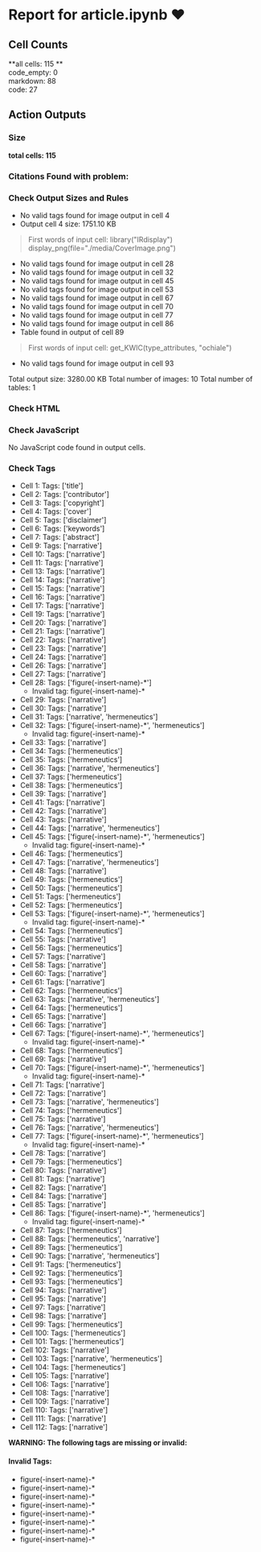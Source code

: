 # Report for article.ipynb ❤ 

## Cell Counts   
**all cells: 115 **  
code_empty: 0   
markdown: 88   
code: 27   

## Action Outputs

### Size
**total cells: 115**

### Citations Found with problem:


### Check Output Sizes and Rules
  - No valid tags found for image output in cell 4
- Output cell 4 size: 1751.10 KB
> First words of input cell: library("IRdisplay") display_png(file="./media/CoverImage.png")
  - No valid tags found for image output in cell 28
  - No valid tags found for image output in cell 32
  - No valid tags found for image output in cell 45
  - No valid tags found for image output in cell 53
  - No valid tags found for image output in cell 67
  - No valid tags found for image output in cell 70
  - No valid tags found for image output in cell 77
  - No valid tags found for image output in cell 86
- Table found in output of cell 89
> First words of input cell: get_KWIC(type_attributes, "ochiale")
  - No valid tags found for image output in cell 93

Total output size: 3280.00 KB
Total number of images: 10
Total number of tables: 1

### Check HTML


### Check JavaScript
No JavaScript code found in output cells.


### Check Tags
- Cell 1: Tags: ['title']
- Cell 2: Tags: ['contributor']
- Cell 3: Tags: ['copyright']
- Cell 4: Tags: ['cover']
- Cell 5: Tags: ['disclaimer']
- Cell 6: Tags: ['keywords']
- Cell 7: Tags: ['abstract']
- Cell 9: Tags: ['narrative']
- Cell 10: Tags: ['narrative']
- Cell 11: Tags: ['narrative']
- Cell 13: Tags: ['narrative']
- Cell 14: Tags: ['narrative']
- Cell 15: Tags: ['narrative']
- Cell 16: Tags: ['narrative']
- Cell 17: Tags: ['narrative']
- Cell 19: Tags: ['narrative']
- Cell 20: Tags: ['narrative']
- Cell 21: Tags: ['narrative']
- Cell 22: Tags: ['narrative']
- Cell 23: Tags: ['narrative']
- Cell 24: Tags: ['narrative']
- Cell 26: Tags: ['narrative']
- Cell 27: Tags: ['narrative']
- Cell 28: Tags: ['figure(-insert-name)-*']
  - Invalid tag: figure(-insert-name)-*
- Cell 29: Tags: ['narrative']
- Cell 30: Tags: ['narrative']
- Cell 31: Tags: ['narrative', 'hermeneutics']
- Cell 32: Tags: ['figure(-insert-name)-*', 'hermeneutics']
  - Invalid tag: figure(-insert-name)-*
- Cell 33: Tags: ['narrative']
- Cell 34: Tags: ['hermeneutics']
- Cell 35: Tags: ['hermeneutics']
- Cell 36: Tags: ['narrative', 'hermeneutics']
- Cell 37: Tags: ['hermeneutics']
- Cell 38: Tags: ['hermeneutics']
- Cell 39: Tags: ['narrative']
- Cell 41: Tags: ['narrative']
- Cell 42: Tags: ['narrative']
- Cell 43: Tags: ['narrative']
- Cell 44: Tags: ['narrative', 'hermeneutics']
- Cell 45: Tags: ['figure(-insert-name)-*', 'hermeneutics']
  - Invalid tag: figure(-insert-name)-*
- Cell 46: Tags: ['hermeneutics']
- Cell 47: Tags: ['narrative', 'hermeneutics']
- Cell 48: Tags: ['narrative']
- Cell 49: Tags: ['hermeneutics']
- Cell 50: Tags: ['hermeneutics']
- Cell 51: Tags: ['hermeneutics']
- Cell 52: Tags: ['hermeneutics']
- Cell 53: Tags: ['figure(-insert-name)-*', 'hermeneutics']
  - Invalid tag: figure(-insert-name)-*
- Cell 54: Tags: ['hermeneutics']
- Cell 55: Tags: ['narrative']
- Cell 56: Tags: ['hermeneutics']
- Cell 57: Tags: ['narrative']
- Cell 58: Tags: ['narrative']
- Cell 60: Tags: ['narrative']
- Cell 61: Tags: ['narrative']
- Cell 62: Tags: ['hermeneutics']
- Cell 63: Tags: ['narrative', 'hermeneutics']
- Cell 64: Tags: ['hermeneutics']
- Cell 65: Tags: ['narrative']
- Cell 66: Tags: ['narrative']
- Cell 67: Tags: ['figure(-insert-name)-*', 'hermeneutics']
  - Invalid tag: figure(-insert-name)-*
- Cell 68: Tags: ['hermeneutics']
- Cell 69: Tags: ['narrative']
- Cell 70: Tags: ['figure(-insert-name)-*', 'hermeneutics']
  - Invalid tag: figure(-insert-name)-*
- Cell 71: Tags: ['narrative']
- Cell 72: Tags: ['narrative']
- Cell 73: Tags: ['narrative', 'hermeneutics']
- Cell 74: Tags: ['hermeneutics']
- Cell 75: Tags: ['narrative']
- Cell 76: Tags: ['narrative', 'hermeneutics']
- Cell 77: Tags: ['figure(-insert-name)-*', 'hermeneutics']
  - Invalid tag: figure(-insert-name)-*
- Cell 78: Tags: ['narrative']
- Cell 79: Tags: ['hermeneutics']
- Cell 80: Tags: ['narrative']
- Cell 81: Tags: ['narrative']
- Cell 82: Tags: ['narrative']
- Cell 84: Tags: ['narrative']
- Cell 85: Tags: ['narrative']
- Cell 86: Tags: ['figure(-insert-name)-*', 'hermeneutics']
  - Invalid tag: figure(-insert-name)-*
- Cell 87: Tags: ['hermeneutics']
- Cell 88: Tags: ['hermeneutics', 'narrative']
- Cell 89: Tags: ['hermeneutics']
- Cell 90: Tags: ['narrative', 'hermeneutics']
- Cell 91: Tags: ['hermeneutics']
- Cell 92: Tags: ['hermeneutics']
- Cell 93: Tags: ['hermeneutics']
- Cell 94: Tags: ['narrative']
- Cell 95: Tags: ['narrative']
- Cell 97: Tags: ['narrative']
- Cell 98: Tags: ['narrative']
- Cell 99: Tags: ['hermeneutics']
- Cell 100: Tags: ['hermeneutics']
- Cell 101: Tags: ['hermeneutics']
- Cell 102: Tags: ['narrative']
- Cell 103: Tags: ['narrative', 'hermeneutics']
- Cell 104: Tags: ['hermeneutics']
- Cell 105: Tags: ['narrative']
- Cell 106: Tags: ['narrative']
- Cell 108: Tags: ['narrative']
- Cell 109: Tags: ['narrative']
- Cell 110: Tags: ['narrative']
- Cell 111: Tags: ['narrative']
- Cell 112: Tags: ['narrative']

**WARNING: The following tags are missing or invalid:**

#### Invalid Tags:
- figure(-insert-name)-*
- figure(-insert-name)-*
- figure(-insert-name)-*
- figure(-insert-name)-*
- figure(-insert-name)-*
- figure(-insert-name)-*
- figure(-insert-name)-*
- figure(-insert-name)-*

